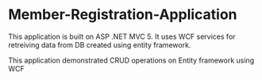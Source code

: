 # Member-Registration-Application

This application is built on ASP .NET MVC 5.
It uses WCF services for retreiving data from DB created using entity framework.

This application demonstrated CRUD operations on Entity framework using WCF

